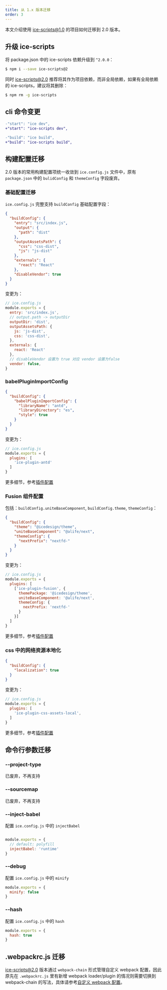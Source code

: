 ```yaml
---
title: 从 1.x 版本迁移
order: 3
---
```


本文介绍使用 ice-scripts@1.0 的项目如何迁移到 2.0 版本。

## 升级 ice-scripts

将 package.json 中的 ice-scripts 依赖升级到 `^2.0.0`：

```bash
$ npm i --save ice-scripts@2
```

同时 ice-scripts@2.0 推荐将其作为项目依赖，而非全局依赖，如果有全局依赖的 ice-scripts，建议将其删除：

```bash
$ npm rm -g ice-scripts
```

## cli 命令变更

```diff
-"start": "ice dev",
+"start": "ice-scripts dev",

-"build": "ice build",
+"build": "ice-scripts build",
```

## 构建配置迁移

2.0 版本的常用构建配置项统一收敛到 `ice.config.js` 文件中，原有 `package.json` 中的 `bulidConfig` 和 `themeConfig` 字段废弃。

### 基础配置迁移

`ice.config.js` 完整支持 `buildConfig` 基础配置字段：

```json
{
  "buildConfig": {
    "entry": "src/index.js",
    "output": {
      "path": "dist"
    },
    "outputAssetsPath": {
      "css": "css-dist",
      "js": "js-dist"
    },
    "externals": {
      "react": "React"
    },
    "disableVendor": true
  }
}

```

变更为：

```js
// ice.config.js
module.exports = {
  entry: 'src/index.js',
  // output.path -> outputDir
  outputDir: 'dist',
  outputAssetsPath: {
    js: 'js-dist',
    css: 'css-dist',
  },
  externals: {
    react: 'React'
  },
  // disableVendor 设置为 true 对应 vendor 设置为false
  vendor: false,
}
```

### babelPluginImportConfig

```json
{
  "buildConfig": {
    "babelPluginImportConfig": {
      "libraryName": "antd",
      "libraryDirectory": "es",
      "style": true
    }
  }
}
```

变更为：

```js
// ice.config.js
module.exports = {
  plugins: [
    'ice-plugin-antd'
  ]
}
```

更多细节，参考[插件配置](/docs/cli/plugin-list/antd.md)

### Fusion 组件配置

包括：`buildConfig.uniteBaseComponent`, `buildConfig.theme`, `themeConfig`：

```json
{
  "buildConfig": {
    "theme": "@icedesign/theme",
    "uniteBaseComponent": "@alife/next",
    "themeConfig": {
      "nextPrefix": "nextfd-"
    }
  }
}
```

变更为：

```js
// ice.config.js
module.exports = {
  plugins: [
    ['ice-plugin-fusion', {
      themePackage: '@icedesign/theme',
      uniteBaseComponent: '@alife/next',
      themeConfig: {
        nextPrefix: 'nextfd-'
      }
    }]
  ]
}
```

更多细节，参考[插件配置](/docs/cli/plugin-list/fusion.md)

### css 中的网络资源本地化

```json
{
  "buildConfig": {
    "localization": true
  }
}
```

变更为：

```js
// ice.config.js
module.exports = {
  plugins: [
    'ice-plugin-css-assets-local',
  ]
}
```

更多细节，参考[插件配置](/docs/cli/plugin-list/local.md)

## 命令行参数迁移

### --project-type

已废弃，不再支持

### --sourcemap

已废弃，不再支持

### --inject-babel

配置 `ice.config.js` 中的 `injectBabel`

```js

module.exports = {
  // default: polyfill
  injectBabel: 'runtime'
}
```

### --debug

配置 `ice.config.js` 中的 `minify`

```js
module.exports = {
  minify: false
}
```

### --hash

配置 `ice.config.js` 中的 `hash`

```js
module.exports = {
  hash: true
}
```

## .webpackrc.js 迁移

ice-scripts@2.0 版本通过 `webpack-chain` 形式管理自定义 webpack 配置，因此原先在 `.webpackrc.js` 里有新增 webpack loader/plugin 的情况则需要切换到 webpack-chain 的写法，具体请参考[自定义 webpack 配置](/docs/cli/config/custom-webpack.md)。